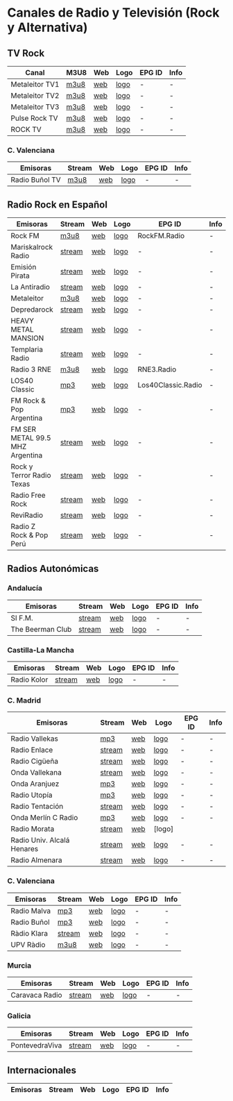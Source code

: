 # Canales de Radio y Televisión (Rock y Alternativa)

## TV Rock

| Canal | M3U8 | Web | Logo | EPG ID | Info |
| - | - | - | - | - | - |
| Metaleitor TV1 | [m3u8](https://cdnhd.iblups.com/hls/QOX9FHVUCX.m3u8) | [web](https://metaleitor.blogspot.com/) | [logo](https://blogger.googleusercontent.com/img/a/AVvXsEjhfvnzol4JUm1AZm97cFxXUKeFe6dG75FaBliWNMdnmGMwa72GFs78Xuabgp3c9dlnjm5zdovb3GMTJY--ruiJkOjSTeyDuikn4w_1aoY6w7ORCw9Ko5odaSqUqTRe3wtnZ936-wUvHhrbZflgxcHODyvNd4i3og3wFtNMNiUshSpYe0iNFSqq3zczzl4=s1468) | - | - |
| Metaleitor TV2 | [m3u8](https://cdnhd.iblups.com/hls/5mGg1uPXjN.m3u8) | [web](https://metaleitor.blogspot.com/) | [logo](https://blogger.googleusercontent.com/img/b/R29vZ2xl/AVvXsEi6R4icNJteyinEWbesaRCzu8B33cuKBOp0p-zmMDhv3PDJ2wx13sF8s2UoX9NpBVqX2y93J7ywIdEdsarqHGjIg3nWBgCi2Yy5he0dNliXuPiirL4698cvgHRMe7rZRXEKUnuGOgS7ab8/s220/logo+metaleitor.jpg) | - | - |
| Metaleitor TV3 | [m3u8](https://cdnhd.iblups.com/hls/69Zww7n1rK.m3u8) | [web](https://metaleitor.blogspot.com/) | [logo](https://scontent-bcn1-1.xx.fbcdn.net/v/t39.30808-6/480554520_620913840695912_492601421810149986_n.jpg?stp=dst-jpg_s960x960_tt6&_nc_cat=102&ccb=1-7&_nc_sid=cc71e4&_nc_ohc=uZ2hqFY4aoUQ7kNvwGL0cSr&_nc_oc=AdkvhdR8VZ0Z41MC568PAPiYpNvqO9sTO2SQV3Wgzy8DF6cnpVxJDgsXO9mqtDJx5PUQSw4k0B__xFM3ZheDomES&_nc_zt=23&_nc_ht=scontent-bcn1-1.xx&_nc_gid=Ec0Y7GQQrygTaDfVqUhUBw&oh=00_AfHxbS86nm6le4OrY4g2FS6e38z1fKsJUBgaZByBB1RGZg&oe=680C06C7) | - | - |
| Pulse Rock TV | [m3u8](https://dotfvxkfj90ca.cloudfront.net/programming/pulserocknew/playlist.m3u8?token=b7bb9c08-d593-48a2-bfd7-33018b14b3e5&streamSessionId=ba355f08-3131-4759-8486-06cb1a3b6a9a&code=TELEATLANTIC&expires=1740700800000&playUrl=true&ctrl=1ea95bb1f349796e630acdfb68d98c14daa1f7a6efae55f7f8de0c78c46486fec8dff525fb500aed030f0e29790d82e84550600a9bab5831739e5162e63bf604) | [web](https://www.pulserocktv.com/) | [logo](https://www.pulserocktv.com/logos/600X140.jpg) | - | - |
| ROCK TV | [m3u8](https://tv.broadcasting.ro/rocktv/85c83a80-4f71-4f2d-a8d6-43f676896bcb.m3u8)| [web](https://www.cxtvenvivo.com/tv-en-vivo/rock-tv) | [logo](https://www.cxtv.com.br/img/Tvs/Logo/webp-m/67cebad8d46fc668e21b0ae8387ae2cd.webp) | - | - |


### C. Valenciana
| Emisoras | Stream | Web | Logo | EPG ID | Info |
| - | - | - | - | - | - |
| Radio Buñol TV | [m3u8](https://castor.streamthatvideo.co:8081/radiobunyol/tracks-v1a1/mono.m3u8) | [web](https://radiotv.xn--buol-hqa.es/) | [logo](https://enacast.com/media/cache/59/fe/59fec076ce3c43913ad79ec9f9f3e7ac.png) | - | - |

## Radio Rock en Español
| Emisoras | Stream | Web | Logo | EPG ID | Info |
| - | - | - | - | - | - |
| Rock FM | [m3u8](https://rockfm-cope.flumotion.com/playlist.m3u8) | [web](https://www.rockfm.fm) | [logo](https://graph.facebook.com/RockFM/picture?width=200&height=200) | RockFM.Radio | - |
| Mariskalrock Radio | [stream](https://media.profesionalhosting.com:8047/stream) | [web](https://mariskalrock.com/) | [logo](https://cdn-ijfed.nitrocdn.com/DtYdoFkTGLHFYfuSCOprrunYCajuUVPb/assets/images/optimized/rev-6e32f4c/mariskalrock.com/wp-content/themes/mariskalrock/img/backradio.jpg) | - | - |
| Emisión Pirata | [stream](http://shaincast.caster.fm:15669/listen.mp3?authnd383264ba7a2e4aaf3763dc99fa897cd)| [web](https://elpirata.com/) | [logo](https://elpirata.com/wp-content/themes/yootheme/cache/31/Banner-315ad728.png) | - | - |
| La Antiradio | [stream](https://stream.zeno.fm/jkjslxjr7sntv) | [web](https://laantiradio.com/) | [logo](https://laantiradio.com/wp-content/uploads/2025/01/la-antiradio-rock.-512jpg.jpg) | - | - |
| Metaleitor | [m3u8](https://cdnhd.iblups.com/hls/69Zww7n1rK.m3u8) | [web](https://metaleitor.blogspot.com/) | [logo](https://i1.sndcdn.com/avatars-000120720635-ngtgtf-t240x240.jpg) | - | - |
| Depredarock | [stream](https://aacplus.rstreaminghd.com/8036/stream) | [web](https://sites.google.com/view/depredarock/inicio) | [logo](https://lh6.googleusercontent.com/ie_qxoMXROspWazDj7vVbYNO6X5eFb3J78ICHlimVD5B0g3M7L7_vWsPVDP2GvDMnISUzRwnvvNE8grSm0p2KEs=w16383) | - | - |
| HEAVY METAL MANSION | [stream](https://server10.reliastream.com/proxy/metalprj?mp=/stream) | [web](https://www.metalpr.com/radio.php) | [logo](https://www.metalpr.com/images/logonormal.png) | - | - |
| Templaria Radio | [stream](https://emisiones.com.uy:8152/enlace) | [web](https://templariaradio.com/) | [logo](https://templariaradio.com/wp-content/uploads/2025/03/cropped-cropped-logotipo-2025-recortado-copia-1.png) | - | - |
| Radio 3 RNE | [m3u8](https://rtvelivestream.akamaized.net/rtvesec/rne/rne_r3_main.m3u8) | [web](https://www.rtve.es/play/radio/radio-3/) | [logo](https://graph.facebook.com/radio3/picture?width=200&height=200) | RNE3.Radio | - |
| LOS40 Classic | [mp3](https://playerservices.streamtheworld.com/api/livestream-redirect/LOS40_CLASSIC.mp3) | [web](https://play.los40.com/emisora/los40_classic/) | [logo](https://graph.facebook.com/Los40Classic.Oficial/picture?width=200&height=200) | Los40Classic.Radio | - |
| FM Rock & Pop Argentina | [mp3](https://playerservices.streamtheworld.com/api/livestream-redirect/ROCKANDPOP.mp3) | [web](https://fmrockandpop.com) | [logo](https://graph.facebook.com/FmRockandPop/picture?width=200&height=200) | - | - |
| FM SER METAL 99.5 MHZ Argentina | [stream](https://uk14freenew.listen2myradio.com/live.mp3?typeportmount=s1_23863_stream_266735368) | [web](https://fmsermetal.radiostream123.com/) | [logo](https://fmsermetal.radiostream123.com/users.img/3170676/1659721858/icon_thumb_80_1659721858.jpg) | - | - |
| Rock y Terror Radio Texas | [stream](https://stream.rcast.net/m3u/72564) | [web](https://zeno.fm/radio/rock-y-terror/) | [logo](https://pbs.twimg.com/profile_images/1616586960155418624/6OJ_HUNq_400x400.jpg) | - | - |
| Radio Free Rock | [stream](https://radioserver11.profesionalhosting.com:19250/live) | [web](https://radiofreerock.com/) | [logo](https://radiofreerock.com/wp-content/uploads/2020/01/logo_free_rock_radio_negro.png) | - | - |
| ReviRadio | [stream](https://uk5freenew.listen2myradio.com/live.mp3?typeportmount=s1_17961_stream_516656782) | [web](https://reviradio.radio12345.com/) | [logo](https://scontent-bcn1-1.xx.fbcdn.net/v/t39.30808-1/298712200_487818786678051_1206113844650504899_n.jpg?stp=dst-jpg_s200x200_tt6&_nc_cat=108&ccb=1-7&_nc_sid=2d3e12&_nc_ohc=UCyJKwclRsQQ7kNvwEQLxC8&_nc_oc=AdmH1kOc375WsijkueJV4PEPFEWECgdx-5prrcVoJ7sSy38EgUpQpPSuIaC1yqp6o09AbbkXqghopdgNaSBbWatl&_nc_zt=24&_nc_ht=scontent-bcn1-1.xx&_nc_gid=wtk7_zlHfuKRgiObyPgGvA&oh=00_AfH8f_07Dk_KFm7XIIeVl5Ta6HLiWap_wFRc_GYSh_aDUg&oe=680C5DE7) | - | - |
| Radio Z Rock & Pop Perú | [stream](https://radioz.egostreaming.pe/radio/3e4f6a1b2c3d4e567890abcd/) | [web](https://radioz.pe) | [logo](https://graph.facebook.com/ZRocknPop/picture?width=200&height=200) | - | - |

## Radios Autonómicas

### Andalucía

| Emisoras | Stream | Web | Logo | EPG ID | Info |
| - | - | - | - | - | - |
| SI F.M. | [stream](https://broadcast.radioponiente.org:8030/;stream.nsv) | [web](https://sifmradio.es/) | [logo](https://sifmradio.es/wp-content/uploads/2021/01/logoemisora-370x370.jpg) | - | - |
| The Beerman Club | [stream](https://stream-166.zeno.fm/0tycopnkzcqvv) | [web](https://thebeermanclub.com/radio-online) | [logo](https://assets.zyrosite.com/cdn-cgi/image/format=auto,w=861,h=558,fit=crop/YbN9nXoOXQtzMy6E/beerman-club-radio-logo3-AGB4v8rxbMFzkqa5.png) | - | - |

### Castilla-La Mancha

| Emisoras | Stream | Web | Logo | EPG ID | Info |
| - | - | - | - | - | - |
| Radio Kolor | [stream](https://stream20.usastreams.com/8122/stream) | [web](https://www.radiokolor.es/) | [logo](https://www.radiokolor.es/img/logo.png) | - | - |

### C. Madrid
| Emisoras | Stream | Web | Logo | EPG ID | Info |
| - | - | - | - | - | - |
| Radio Vallekas | [mp3](https://radio.radiobot.org/listen/rvk/rvk.mp3) | [web](https://www.radiovallekas.org) | [logo](https://graph.facebook.com/radiovallekas/picture?width=200&height=200) | - | - |
| Radio Enlace | [stream](https://cervera.eldialdigital.com:25121/stream) | [web](https://www.radioenlace.org) | [logo](https://graph.facebook.com/radioenlacemadrid/picture?width=200&height=200) | - | - |
| Radio Cigüeña | [stream](https://cervera.eldialdigital.com:25171/stream) | [web](https://www.radiociguena.org) | [logo](https://graph.facebook.com/297157036138/picture?width=200&height=200) | - | - |
| Onda Vallekana | [stream](https://sonic.sistemahost.es/8152/;) | [web](https://www.ondavallekana.es) | [logo](https://pbs.twimg.com/profile_images/1447528417654710279/IlV_01hC_200x200.jpg) | - | - |
| Onda Aranjuez | [mp3](https://server8.emitironline.com:18544/;.mp3) | [web](https://www.aranjuez.es/onda/) | [logo](https://www.aranjuez.es/wp-content/uploads/2016/12/escucha-onda-aranjuez-300x264.png) | - | - |
| Radio Utopía | [mp3](http://streaming.radioutopia.org.es:8000/radio-utopia.mp3) | [web](https://www.radioutopia.org.es) | [logo](https://graph.facebook.com/179099278878655/picture?width=200&height=200) | - | - |
| Radio Tentación | [stream](https://streaming6.locucionar.com:2020/stream/radiotentacion) | [web](https://www.radiotentacion.com) | [logo](https://graph.facebook.com/radiotentacionofficial/picture?width=200&height=200) | - | - |
| Onda Merlín C Radio | [mp3](https://radio.radiobot.org/listen/omc/directo.mp3) | [web](https://www.omcradio.org/escuchanos/) | [logo](https://graph.facebook.com/OmcRadio/picture?width=200&height=200) | - | - |
| Radio Morata | [stream](https://cervera.eldialdigital.com:25141/stream) | [web](https://www.radiomorata.com) | [logo]
| Radio Univ. Alcalá Henares | [stream](https://streaming2.elitecomunicacion.es:8066/stream) | [web](https://www.ruah.es/emision-online/) | [logo](https://graph.facebook.com/ruahradio/picture?width=200&height=200) | - | - |
| Radio Almenara | [stream](https://cervera.eldialdigital.com:25211/stream) | [web](https://radioalmenara.net) | [logo](https://graph.facebook.com/RadioAlmenara/picture?width=200&height=200) | - | - |
### C. Valenciana

| Emisoras | Stream | Web | Logo | EPG ID | Info |
| - | - | - | - | - | - |
| Radio Malva | [mp3](http://radiomalva.ddns.net:8000/rmbc.mp3) | [web](https://radiomalva.org/) | [logo](https://radiomalva.org/wp-content/uploads/2022/03/radiomalva-logo-w.jpg) | - | - |
| Radio Buñol | [mp3](https://relay.stream.enacast-cloud.com:40294/radiobunyolHD.mp3) | [web](https://radiotv.xn--buol-hqa.es/) | [logo](https://enacast.com/media/cache/59/fe/59fec076ce3c43913ad79ec9f9f3e7ac.png) | - | - |
| Ràdio Klara | [stream](https://cervera.eldialdigital.com:21111/stream) | [web](https://www.radioklara.org) | [logo](https://graph.facebook.com/radioklara/picture?width=200&height=200) | - | - |
| UPV Ràdio | [m3u8](https://streaming.upv.es/radioupv/onlineradio/playlist.m3u8) | [web](https://www.upv.es/rtv/radio/directo) | [logo](https://graph.facebook.com/UPVTV/picture?width=200&height=200) | - | - |

### Murcia

| Emisoras | Stream | Web | Logo | EPG ID | Info |
| - | - | - | - | - | - |
| Caravaca Radio | [stream](http://84.232.12.14:8000/caravacaradio) | [web](https://www.caravacaradio.com) | [logo](https://graph.facebook.com/CARAVACARADIO/picture?width=200&height=200) | - | - |

### Galicia

| Emisoras | Stream | Web | Logo | EPG ID | Info |
| - | - | - | - | - | - |
| PontevedraViva | [stream](https://server8.emitironline.com:2199/tunein/pontevedra.asx) | [web](https://www.pontevedraviva.com/) | [logo](https://www.pontevedraviva.com/uploads/static/pontevedraviva/logos/logo-squared-200x200.png) | - | - |

## Internacionales

| Emisoras | Stream | Web | Logo | EPG ID | Info |
| - | - | - | - | - | - |

